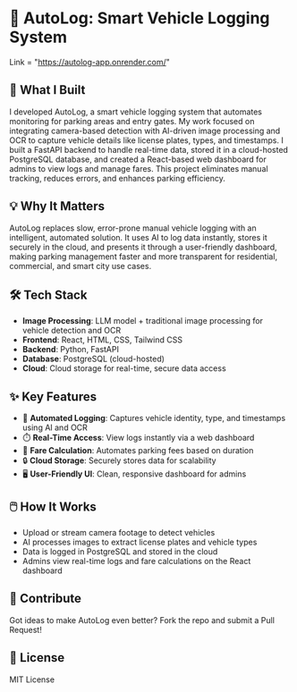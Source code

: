 # 🚗 AutoLog: Smart Vehicle Logging System               

Link = "https://autolog-app.onrender.com/"

## 🎯 What I Built
I developed AutoLog, a smart vehicle logging system that automates monitoring for parking areas and entry gates. My work focused on integrating camera-based detection with AI-driven image processing and OCR to capture vehicle details like license plates, types, and timestamps. I built a FastAPI backend to handle real-time data, stored it in a cloud-hosted PostgreSQL database, and created a React-based web dashboard for admins to view logs and manage fares. This project eliminates manual tracking, reduces errors, and enhances parking efficiency.

## 💡 Why It Matters
AutoLog replaces slow, error-prone manual vehicle logging with an intelligent, automated solution. It uses AI to log data instantly, stores it securely in the cloud, and presents it through a user-friendly dashboard, making parking management faster and more transparent for residential, commercial, and smart city use cases.

## 🛠 Tech Stack
- **Image Processing**: LLM model + traditional image processing for vehicle detection and OCR
- **Frontend**: React, HTML, CSS, Tailwind CSS
- **Backend**: Python, FastAPI
- **Database**: PostgreSQL (cloud-hosted)
- **Cloud**: Cloud storage for real-time, secure data access

## ✨ Key Features
- 🚀 **Automated Logging**: Captures vehicle identity, type, and timestamps using AI and OCR
- ⏱️ **Real-Time Access**: View logs instantly via a web dashboard
- 💸 **Fare Calculation**: Automates parking fees based on duration
- 🔒 **Cloud Storage**: Securely stores data for scalability
- 🖥️ **User-Friendly UI**: Clean, responsive dashboard for admins

## 🖱️ How It Works
- Upload or stream camera footage to detect vehicles
- AI processes images to extract license plates and vehicle types
- Data is logged in PostgreSQL and stored in the cloud
- Admins view real-time logs and fare calculations on the React dashboard

## 🤝 Contribute
Got ideas to make AutoLog even better? Fork the repo and submit a Pull Request!

## 📜 License
MIT License
